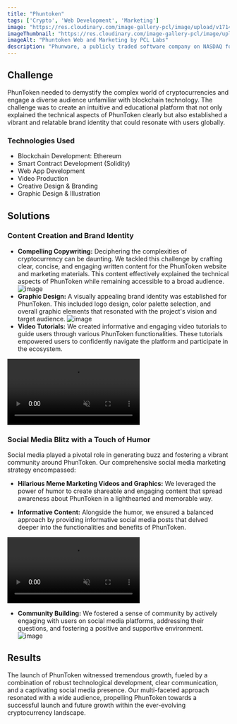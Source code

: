 ```yaml
---
title: "Phuntoken"
tags: ['Crypto', 'Web Development', 'Marketing']
image: "https://res.cloudinary.com/image-gallery-pcl/image/upload/v1714789946/Blawby/PhunToken_Featured_xnrc2t.webp"
imageThumbnail: "https://res.cloudinary.com/image-gallery-pcl/image/upload/v1714791180/Blawby/Phuntoken_ut3wry.webp"
imageAlt: "Phuntoken Web and Marketing by PCL Labs"
description: "Phunware, a publicly traded software company on NASDAQ for over 20 years, embarked on a groundbreaking initiative: PhunToken. This Ethereum-based project aims to revolutionize the mobile experience by creating a secure and versatile ecosystem. Our agency was entrusted with the development and launch of PhunToken, encompassing various facets of the project."
---
```


## Challenge

PhunToken needed to demystify the complex world of cryptocurrencies and engage a diverse audience unfamiliar with blockchain technology. The challenge was to create an intuitive and educational platform that not only explained the technical aspects of PhunToken clearly but also established a vibrant and relatable brand identity that could resonate with users globally. 

### Technologies Used

* Blockchain Development: Ethereum 
* Smart Contract Development (Solidity)
* Web App Development
* Video Production
* Creative Design & Branding
* Graphic Design & Illustration

## Solutions

### Content Creation and Brand Identity

* **Compelling Copywriting:**  Deciphering the complexities of cryptocurrency can be daunting. We tackled this challenge by crafting clear, concise, and engaging written content for the PhunToken website and marketing materials. This content effectively explained the technical aspects of PhunToken while remaining accessible to a broad audience.
![image](https://res.cloudinary.com/image-gallery-pcl/image/upload/v1715634345/Blawby/phunware_stake_value_rd05ff.webp)
* **Graphic Design:** A visually appealing brand identity was established for PhunToken. This included logo design, color palette selection, and overall graphic elements that resonated with the project's vision and target audience.
![image](https://res.cloudinary.com/image-gallery-pcl/image/upload/v1715792952/Blawby/phunware_stake_tokens_ngpueb.webp)
* **Video Tutorials:**  We created informative and engaging video tutorials to guide users through various PhunToken functionalities. These tutorials empowered users to confidently navigate the platform and participate in the ecosystem.
<video controls autoplay loop muted playsinline class="w-full">
  <source src="https://res.cloudinary.com/image-gallery-pcl/video/upload/v1715635200/Blawby/How_To_Buy_Ethereum___PhunToken_1_if6nbd.mp4" type="video/mp4">
  Your browser does not support the video tag.
</video>

### Social Media Blitz with a Touch of Humor

Social media played a pivotal role in generating buzz and fostering a vibrant community around PhunToken. Our comprehensive social media marketing strategy encompassed:

* **Hilarious Meme Marketing Videos and Graphics:** We leveraged the power of humor to create shareable and engaging content that spread awareness about PhunToken in a lighthearted and memorable way.

* **Informative Content:** Alongside the humor, we ensured a balanced approach by providing informative social media posts that delved deeper into the functionalities and benefits of PhunToken.
<video controls autoplay loop muted playsinline class="w-full">
  <source src="https://res.cloudinary.com/image-gallery-pcl/video/upload/v1715634659/Blawby/phunware_competitive_advantage_vycij9.mp4" type="video/mp4">
  Your browser does not support the video tag.
</video>

* **Community Building:** We fostered a sense of community by actively engaging with users on social media platforms, addressing their questions, and fostering a positive and supportive environment.
![image](https://res.cloudinary.com/image-gallery-pcl/image/upload/v1715792884/Blawby/phuntoken_betting_bmkqpn.webp)

## Results

The launch of PhunToken witnessed tremendous growth, fueled by a combination of robust technological development, clear communication, and a captivating social media presence. Our multi-faceted approach resonated with a wide audience, propelling PhunToken towards a successful launch and future growth within the ever-evolving cryptocurrency landscape.

